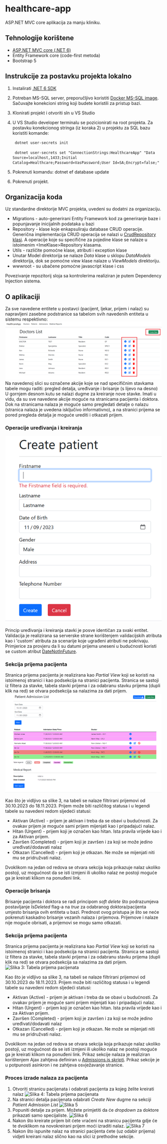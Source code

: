 
# healthcare-app
ASP.NET MVC core aplikacija za manju kliniku.

## Tehnologije korištene
- [ASP.NET MVC core (.NET 6)](https://dotnet.microsoft.com/en-us/download/dotnet/6.0)
- Entity Framework core (code-first metoda)
- Bootstrap 5

## Instrukcije za postavku projekta lokalno
1. Instalirati [.NET 6 SDK](https://dotnet.microsoft.com/en-us/download/dotnet/6.0)
2. Potreban MS-SQL server, preporučljivo koristiti [Docker MS-SQL image](https://hub.docker.com/_/microsoft-mssql-server). Sačuvajte konekcioni string koji budete koristili za pristup bazi.
3. Klonirati projekt i otvoriti sln u VS Studio
4. U VS Studio developer terminalu se pozicionirati na root projekta. Za postavku konekcionog stringa (iz koraka 2) u projektu za SQL bazu koristiti komande:

        dotnet user-secrets init

        dotnet user-secrets set "ConnectionStrings:HealthcareApp" "Data Source=localhost,1433;Initial Catalog=Healthcare;Password=VasPassword;User Id=SA;Encrypt=false;"
     
5. Pokrenuti komandu: dotnet ef database update

6. Pokrenuti projekt.

## Organizacija koda
Uz standardne direktorije MVC projekta, uvedeni su dodatni za organizaciju.

 - Migrations - auto-generirani Entity Framework kod za generiranje baze i popunjavanje inicijalnih podataka u bazi
 - Repository - klase koje enkapsuliraju database CRUD operacije. Generična implementacija CRUD operacija se nalazi u [CrudRepository klasi](./HealthcareApp/Repository/Implementation/CrudRepository.cs). A operacije koje su specifične za pojedine klase se nalaze u istoimenim \<ImeKlase\>Repository klasama.
 - Utils - različite pomoćne klase, atributi i exception klase
 - Unutar Model direktorija se nalaze *Data* klase u sklopu *DataModels* direktorija, dok se pomoćne view klase nalaze u *ViewModels* direktoriju.
 - wwwroot - su ubačene pomoćne javascript klase i css

Povezivanje repozitorij sloja sa kontrolerima realiziran je putem Dependency Injection sistema.


## O aplikaciji
Za sve navedene entitete u postavci (pacijent, ljekar, prijem i nalaz) su napravljeni zasebne podstranice sa tabelom svih navedenih entiteta u sistemu respektivno:
![Slika 1: Prikaz tabela entiteta](./images/01_show_list.PNG)
Na navedenoj slici su označene akcije koje se nad specifičnim stavkama tabele mogu raditi: pregled detalja, uređivanje i brisanje (s lijevo na desno)
U gornjem desnom kutu se nalazi dugme za kreiranje nove stavke. Imati u vidu, da su sve navedene akcije moguće na stranicama pacijenta i doktora.
Dok na stranicama nalaza je moguće samo pregledati detalje o nalazu (stranica nalaza je uvedena isključivo informativno), a na stranici prijema se pored pregleda detalja je moguće urediti i otkazati prijem.

### Operacije uređivanja i kreiranja

 ![Slika 2: Operacije uređivanja i kreiranja](./images/02_cu.PNG)

Princip uređivanja i kreiranja stavki je posve identičan za svaki entitet. Validacija je realizirana sa serverske strane korištenjem validacijskih atributa kao i 'custom' atributa za scenarije koje ugrađeni atributi ne pokrivaju. Primjerice za provjeru da li su datumi prijema uneseni u budućnosti koristi se custom atribut [DateNotInFuture](./HealthcareApp/Utils/DateNotInFutureAttribute.cs).

### Sekcija prijema pacijenta
Stranica prijema pacijenta je realizirana kao *Partial View* koji se koristi na istoimenoj stranici i kao podsekcija na stranici pacijenta. Stranica se sastoji iz filtera za stavke, tabela stavki prijema i za odabranu stavku prijema (dupli klik na red) se otvara podsekcija sa nalazima za dati prijem.
 ![Slika 3: Tabela prijema pacijenata](./images/03_pa.PNG)

Kao što je vidljivo sa slike 3, na tabeli se nalaze filtrirani prijemovi od 30.10.2023 do 18.11.2023. Prijem može biti različitog statusa i u legendi tabele su navedeni redom sljedeći statusi:

 - Aktivan (Active) - prijem je aktivan i treba da se obavi u budućnosti. Za ovakav prijem je moguće sami prijem mijenjati kao i pripadajući nalaz.
 - Hitan (Urgent) - prijem koji je označen kao hitan. Ista pravila vrijede kao i za Aktivan prijem.
 - Završen (Completed) - prijem koji je završen i za koji se može jedino uređivati/dodavati nalaz
 - Otkazan (Cancelled) - prijem koji je otkazan. Ne može se mijenjati niti mu se pridružvati nalaz.

Dvoklikom na jedan od redova se otvara sekcija koja prikazuje nalaz ukoliko postoji, uz mogućnost da se isti izmjeni ili ukoliko nalaz ne postoji moguće ga je kreirati klikom na ponuđeni link.

### Operacije brisanja
Brisanje pacijenta i doktora se radi principom *soft delete* što podrazumjeva postavljanje *IsDeleted* flag-a na *true* za odabranog doktora/pacijenta umjesto brisanja ovih entiteta u bazi. Prednost ovog pristupa je što se neće pokrenuti kaskadno brisanje vezanih nalaza i prijemova. Prijemove i nalaze nije moguće obrisati, a prijemovi se mogu samo otkazati.

### Sekcija prijema pacijenta
Stranica prijema pacijenta je realizirana kao *Partial View* koji se koristi na istoimenoj stranici i kao podsekcija na stranici pacijenta. Stranica se sastoji iz filtera za stavke, tabela stavki prijema i za odabranu stavku prijema (dupli klik na red) se otvara podsekcija sa nalazima za dati prijem.
 ![Slika 3: Tabela prijema pacijenata]([./images/03_pa.PNG)

Kao što je vidljivo sa slike 3, na tabeli se nalaze filtrirani prijemovi od 30.10.2023 do 18.11.2023. Prijem može biti različitog statusa i u legendi tabele su navedeni redom sljedeći statusi:

 - Aktivan (Active) - prijem je aktivan i treba da se obavi u budućnosti. Za ovakav prijem je moguće sami prijem mijenjati kao i pripadajući nalaz.
 - Hitan (Urgent) - prijem koji je označen kao hitan. Ista pravila vrijede kao i za Aktivan prijem.
 - Završen (Completed) - prijem koji je završen i za koji se može jedino uređivati/dodavati nalaz
 - Otkazan (Cancelled) - prijem koji je otkazan. Ne može se mijenjati niti mu se pridružvati nalaz.

Dvoklikom na jedan od redova se otvara sekcija koja prikazuje nalaz ukoliko postoji, uz mogućnost da se isti izmjeni ili ukoliko nalaz ne postoji moguće ga je kreirati klikom na ponuđeni link.
Prikaz sekcije nalaza je realiziran korištenjem Ajax zahtjeva definiran u [Admissions.js skripti](./HealthcareApp/wwwroot/js/PatientAdmission.js). Prikaz sekcije je u potpunosti asinkron i ne zahtjeva osvježavanje stranice.

### Proces izrade nalaza za pacijenta
1. Otvoriti stranicu pacijenata i odabrati pacijenta za kojeg želite kreirati nalaz
 ![Slika 4: Tabela prijema pacijenata]([./images/04.PNG)
 2. Na stranici detalja pacijenata odabrati *Create New* dugme na sekciji *Patient Admission List*
 ![Slika 5]([./images/05.PNG)
 3. Popuniti detalje za prijem. Možete primjetiti da će *dropdown* za doktore prikazati samo specijaliste.
  ![Slika 6]([./images/06.PNG)
  4. Nakon što kreirate prijem bit ćete vraćeni na stranicu pacijenta gdje će te dvoklikom na novokreirani prijem moći izraditi nalaz.
 ![Slika 7]([./images/07.PNG)
 5. Nakon što ispunite nalaz na stranici pacijenta ćete (uz odabir prijema) vidjeti kreirani nalaz slično kao na slici iz prethodne sekcije.
